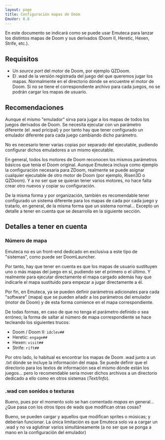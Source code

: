 ```yaml
---
layout: page
title: Configuración mapas de Doom
EmuVer: 0.8
---
```


En este documento se indicará como se puede usar Emuteca para lanzar los distintos mapas de Doom y sus derivados (Doom II, Heretic, Hexen, Strife, etc.).

## Requisitos

  - Un *source port* del motor de Doom, por ejemplo QZDoom.
  - El .wad de la versión registrada del juego del que queremos jugar los mapas. Normalmente en el directorio dónde se encuentre el motor de Doom. Si no se tiene el correspondiente archivo para cada juegos, no se podrán cargar los mapas de usuario.

## Recomendaciones

Aunque el mismo "emulador" sirva para jugar a los mapas de todos los juegos derivados de Doom. Se necesita ejecutar con un parámetro diferente (el .wad pricipal) y por tanto hay que tener configurado un emulador diferente para cada juego cambiando dicho parámetro. 

No es necesario tener varias copias por separado del ejecutable, pudiendo configurar dichos emuladores a un mismo ejecutable.

En general, todos los motores de Doom reconocen los mismos parámetros básicos que tenía el Doom original. Aunque Emuteca incluya como ejemplo la configuración necesaria para ZDoom, realmente se puede asignar cualquier ejecutable de otro motor de Doom (por ejemplo, Risen3D o QZDoom). Y a no ser que se quieran tener varios motores, no hace falta crear otro nuevos y copiar su configuración.

De la misma forma y por organización, también es recomendable tener configurado un sistema diferente para los mapas de cada por cada juego y tratarlo, en general, de la misma forma que un sistema normal... Excepto un detalle a tener en cuenta que se desarrolla en la siguiente sección.

## Detalles a tener en cuenta

### Número de mapa

Emuteca no es un front-end dedicado en exclusiva a este tipo de "sistemas", como puede ser DoomLauncher. 

Por tanto, hay que tener en cuenta es que los mapas de usuario sustituyen uno o más mapas del juego en sí, pudiendo ser el primero o el último. Y realmente para ejecutar directamente el mapa cargado además hay que indicarle el mapa sustituido para empezar a jugar directamente a él.

Por fin, en Emuteca, ya se pueden definir parámetros adicionales para cada "software" (mapa) que se pueden añadir a los parámetros del emulador (motor de Doom) y de esta forma comience en el mapa correspondiente.

De todas formas, en caso de que no tenga el parámetro definido o sea erróneo; la forma de saltar al número de mapa correspondiente se hace tecleando los siguientes trucos:

  - Doom / Doom II: `idclev##`
  - Heretic: `engage##`
  - Hexen: `visit##`
  - Strife: `rift##`

Por otro lado, lo habitual es encontrar los mapas de Doom .wad junto a un .txt dónde se incluye la información del mapa. Se puede definir que el directorio para los textos de información sea el mismo dónde están los juegos... pero lo recomendable sería mover dichos archivos a un directorio dedicado a ello como en otros sistemas (*Text/Info*).

### .wad con sonidos o texturas

Bueno, pues por el momento solo se han comentado *mapas* en general... ¿Que pasa con los otros tipos de wads que modifican otras cosas? 

Bueno, se pueden cargar y aquellos que modifican sprites o músicas; y deberían funcionar. La única limitación es que Emuteca solo va a cargar un .wad y no va aglutinar varios simultáneamente (a no ser que se ponga a mano en la configuración del emulador)